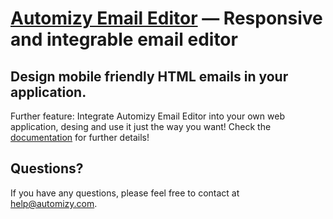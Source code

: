 [Automizy Email Editor](http://editor.automizy.com/) — Responsive and integrable email editor
==============================================================================================


Design mobile friendly HTML emails in your application.
-------------------------------------------------------

Further feature: Integrate Automizy Email Editor into your own web application, desing and use it just the way you want!
Check the [documentation](http://developers.automizy.com/emaileditor) for further details!


Questions?
----------
If you have any questions, please feel free to contact at help@automizy.com.